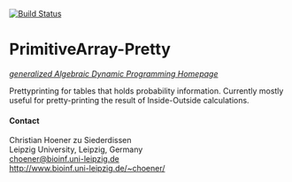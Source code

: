 [![Build Status](https://travis-ci.org/choener/PrimitiveArray-Pretty.svg?branch=master)](https://travis-ci.org/choener/PrimitiveArray-Pretty)

# PrimitiveArray-Pretty

[*generalized Algebraic Dynamic Programming Homepage*](http://www.bioinf.uni-leipzig.de/Software/gADP/)

Prettyprinting for tables that holds probability information. Currently mostly
useful for pretty-printing the result of Inside-Outside calculations.



#### Contact

Christian Hoener zu Siederdissen  
Leipzig University, Leipzig, Germany  
choener@bioinf.uni-leipzig.de  
http://www.bioinf.uni-leipzig.de/~choener/  

